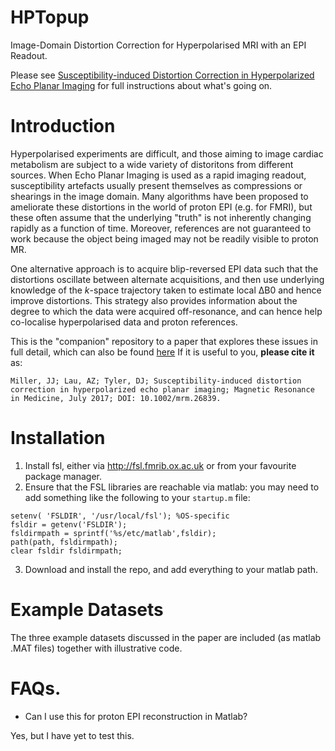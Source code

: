 # HPTopup
Image-Domain Distortion Correction for Hyperpolarised MRI with an EPI Readout. 

Please see [Susceptibility-induced Distortion Correction in Hyperpolarized Echo Planar Imaging](http://onlinelibrary.wiley.com/doi/10.1002/mrm.26839/pdf) for full instructions about what's going on. 


Introduction 
============
Hyperpolarised experiments are difficult, and those aiming to image cardiac metabolism are subject to a wide variety of distoritons from different sources. When Echo Planar Imaging is used as a rapid imaging readout, susceptibility artefacts usually present themselves as compressions or shearings in the image domain. Many algorithms have been proposed to ameliorate these distortions in the world of proton EPI (e.g. for FMRI), but these often assume that the underlying "truth" is not inherently changing rapidly as a function of time. Moreover, references are not guaranteed to work because the object being imaged may not be readily visible to proton MR.

One alternative approach is to acquire blip-reversed EPI data such that the distortions oscillate between alternate acquisitions, and then use underlying knowledge of the _k_-space trajectory taken to estimate local ∆B0 and hence improve distortions. This strategy also provides information about the degree to which the data were acquired off-resonance, and can hence help co-localise hyperpolarised data and proton references. 

This is the "companion" repository to a paper that explores these issues in full detail, which can also be found [here](Publication-miller-lau-tyler-HPTopup-mrm26839.pdf) If it is useful to you, **please cite it** as: 

```
Miller, JJ; Lau, AZ; Tyler, DJ; Susceptibility-induced distortion correction in hyperpolarized echo planar imaging; Magnetic Resonance in Medicine, July 2017; DOI: 10.1002/mrm.26839. 
```

Installation
============

1. Install fsl, either via http://fsl.fmrib.ox.ac.uk or from your favourite package manager. 
2. Ensure that the FSL libraries are reachable via matlab: you may need to add something like the following to your `startup.m` file: 
```
setenv( 'FSLDIR', '/usr/local/fsl'); %OS-specific
fsldir = getenv('FSLDIR');
fsldirmpath = sprintf('%s/etc/matlab',fsldir);
path(path, fsldirmpath);
clear fsldir fsldirmpath;
```
3. Download and install the repo, and add everything to your matlab path. 


Example Datasets 
============

The three example datasets discussed in the paper are included (as matlab .MAT files) together with illustrative code.

FAQs. 
============
* Can I use this for proton EPI reconstruction in Matlab? 

Yes, but I have yet to test this. 
